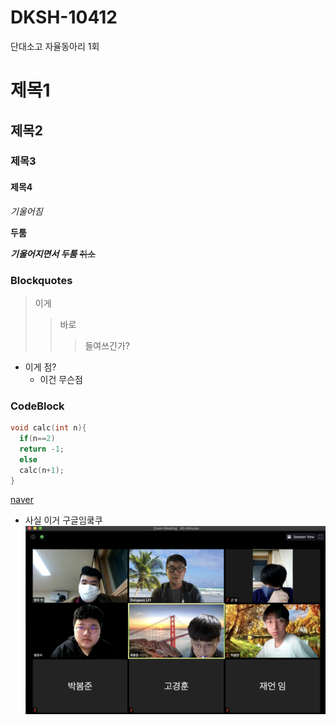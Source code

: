 # DKSH-10412
단대소고 자율동아리 1회

# 제목1
## 제목2
### 제목3
#### 제목4

*기울어짐*

**두툼**

***기울어지면서 두툼***
~~취소~~

### Blockquotes

>이게
>>바로
>>>들여쓰긴가?

* 이게 점?
  * 이건 무슨점

### CodeBlock
``` c
void calc(int n){
  if(n==2)
  return -1;
  else
  calc(n+1);
}
```
[naver](https://www.google.com)
* 사실 이거 구글임쿸쿠
![logo](https://github.com/yoonharryp1/DKSH-10412/blob/main/image/KakaoTalk_20201106_192825771.png)
